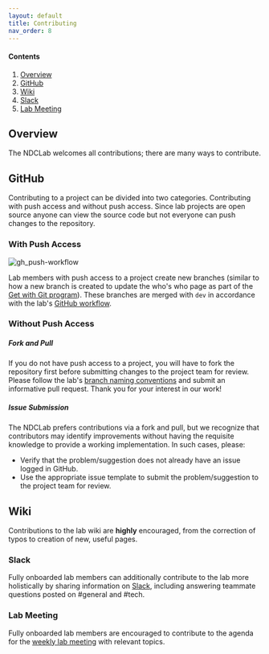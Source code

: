 ```yaml
---
layout: default
title: Contributing
nav_order: 8
---
```


#### Contents
1. [Overview](#overview)
2. [GitHub](#github)
3. [Wiki](#wiki)
4. [Slack](#slack)
5. [Lab Meeting](#lab-meeting)

## Overview
The NDCLab welcomes all contributions; there are many ways to contribute.

## GitHub
Contributing to a project can be divided into two categories. Contributing with push access and without push access. Since lab projects are open source anyone can view the source code but not everyone can push changes to the repository.

### With Push Access

![gh_push-workflow](https://raw.githubusercontent.com/NDCLab/wiki/main/docs/_assets/technical/gh_push-workflow.png)

Lab members with push access to a project create new branches (similar to how a new branch is created to update the who's who page as part of the [Get with Git program](https://ndclab.github.io/wiki/docs/Onboarding/get-with-git.html)). These branches are merged with `dev` in accordance with the lab's [GitHub workflow](https://ndclab.github.io/wiki/docs/etiquette/github-etiquette.html).

### Without Push Access

##### Fork and Pull
If you do not have push access to a project, you will have to fork the repository first before submitting changes to the project team for review. Please follow the lab's [branch naming conventions](https://ndclab.github.io/wiki/docs/etiquette/naming-conventions.html) and submit an informative pull request. Thank you for your interest in our work!

##### Issue Submission
The NDCLab prefers contributions via a fork and pull, but we recognize that contributors may identify improvements without having the requisite knowledge to provide a working implementation. In such cases, please:
* Verify that the problem/suggestion does not already have an issue logged in GitHub.
* Use the appropriate issue template to submit the problem/suggestion to the project team for review.

## Wiki
Contributions to the lab wiki are **highly** encouraged, from the correction of typos to creation of new, useful pages.

### Slack
Fully onboarded lab members can additionally contribute to the lab more holistically by sharing information on [Slack](https://ndclab.github.io/wiki/docs/Onboarding/slack-setup.html), including answering teammate questions posted on #general and #tech.

### Lab Meeting
Fully onboarded lab members are encouraged to contribute to the agenda for the [weekly lab meeting](https://ndclab.github.io/wiki/docs/around-the-lab/lab-meeting.html) with relevant topics.
